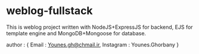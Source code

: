 # weblog-fullstack

This is weblog project written with NodeJS+ExpressJS for backend, EJS for template engine and MongoDB+Mongoose for database.

author : {
  Email : Younes.gh@chmail.ir,
  Instagram : Younes.Ghorbany
}
